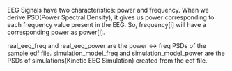 EEG Signals have two characteristics: power and frequency. When we derive PSD(Power Spectral Density), it gives us power corresponding to each frequency value present in the EEG. So, frequency[i] will have a corresponding power as power[i]. 


real_eeg_freq and real_eeg_power are the power <-> freq PSDs of the sample edf file.
simulation_model_freq and simulation_model_power are the PSDs of simulations(Kinetic EEG Simulation) created from the edf file.
